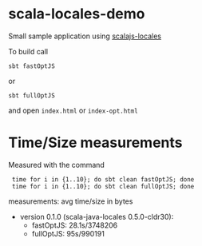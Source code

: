 # scala-locales-demo

Small sample application using [scalajs-locales](https://github.com/cquiroz/scalajs-locales)

To build call

```
sbt fastOptJS
```

or

```
sbt fullOptJS
```

and open `index.html` or `index-opt.html`

# Time/Size measurements

Measured with the command

```
 time for i in {1..10}; do sbt clean fastOptJS; done
 time for i in {1..10}; do sbt clean fullOptJS; done
```
measurements: avg time/size in bytes

* version 0.1.0 (scala-java-locales 0.5.0-cldr30):
  * fastOptJS: 28.1s/3748206
  * fullOptJS: 95s/990191